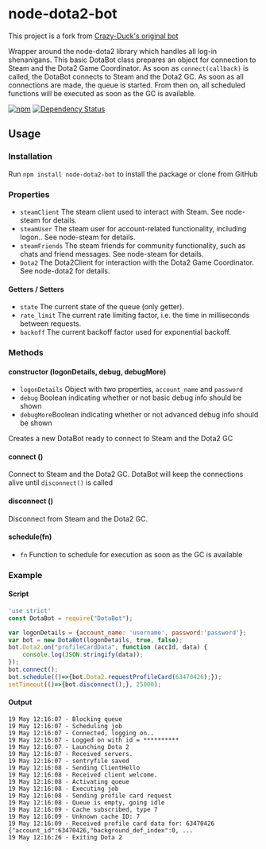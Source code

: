 # node-dota2-bot
This project is a fork from [Crazy-Duck's original bot](https://github.com/Arcana/node-dota2-bot)

Wrapper around the node-dota2 library which handles all log-in shenanigans. 
This basic DotaBot class prepares an object for connection to Steam and the 
Dota2 Game Coordinator. As soon as `connect(callback)` is called, the DotaBot 
connects to Steam and the Dota2 GC. As soon as all connections are made, 
the queue is started. From then on, all scheduled functions will be executed as 
soon as the GC is available.

[![npm](https://img.shields.io/npm/v/node-dota2-bot.svg?maxAge=2592000&style=flat-square)](https://www.npmjs.com/package/node-dota2-bot "Current version on npm")
[![Dependency Status](https://img.shields.io/david/t0shiii/node-dota2-bot.svg?maxAge=2592000&style=flat-square)](https://david-dm.org/t0shiii/node-dota2-bot "Check this project's dependencies")

## Usage
### Installation
Run `npm install node-dota2-bot` to install the package or clone from GitHub

### Properties
* `steamClient` The steam client used to interact with Steam. See node-steam for details.
* `steamUser` The steam user for account-related functionality, including logon.. See node-steam for details.
* `steamFriends` The steam friends for community functionality, such as chats and friend messages. See node-steam for details.
* `Dota2` The Dota2Client for interaction with the Dota2 Game Coordinator. See node-dota2 for details.

#### Getters / Setters
* `state` The current state of the queue (only getter).
* `rate_limit` The current rate limiting factor, i.e. the time in milliseconds between requests.
* `backoff` The current backoff factor used for exponential backoff.

### Methods
#### constructor (logonDetails, debug, debugMore)
* `logonDetails` Object with two properties, `account_name` and `password`
* `debug` Boolean indicating whether or not basic debug info should be shown
* `debugMore`Boolean indicating whether or not advanced debug info should be shown

Creates a new DotaBot ready to connect to Steam and the Dota2 GC

#### connect ()
Connect to Steam and the Dota2 GC. DotaBot will keep the connections alive until `disconnect()` is called

#### disconnect ()
Disconnect from Steam and the Dota2 GC.

#### schedule(fn)
* `fn` Function to schedule for execution as soon as the GC is available

### Example

#### Script
```javascript
'use strict'
const DotaBot = require("DotaBot");

var logonDetails = {account_name: 'username', password:'password'};
var bot = new DotaBot(logonDetails, true, false);
bot.Dota2.on("profileCardData", function (accId, data) {
    console.log(JSON.stringify(data));
});
bot.connect();
bot.schedule(()=>{bot.Dota2.requestProfileCard(63470426);});
setTimeout(()=>{bot.disconnect();}, 25000);
```

#### Output
```
19 May 12:16:07 - Blocking queue
19 May 12:16:07 - Scheduling job
19 May 12:16:07 - Connected, logging on..
19 May 12:16:07 - Logged on with id = **********
19 May 12:16:07 - Launching Dota 2
19 May 12:16:07 - Received servers.
19 May 12:16:07 - sentryfile saved
19 May 12:16:08 - Sending ClientHello
19 May 12:16:08 - Received client welcome.
19 May 12:16:08 - Activating queue
19 May 12:16:08 - Executing job
19 May 12:16:08 - Sending profile card request
19 May 12:16:08 - Queue is empty, going idle
19 May 12:16:09 - Cache subscribed, type 7
19 May 12:16:09 - Unknown cache ID: 7
19 May 12:16:09 - Received profile card data for: 63470426
{"account_id":63470426,"background_def_index":0, ...
19 May 12:16:26 - Exiting Dota 2
```
